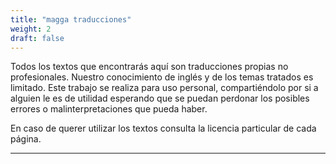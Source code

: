 ```yaml
---
title: "magga traducciones"
weight: 2
draft: false
---
```


Todos los textos que encontrarás aquí son traducciones propias no profesionales. Nuestro conocimiento de inglés y de los temas tratados es limitado. Este trabajo se realiza para uso personal, compartiéndolo por si a alguien le es de utilidad esperando que se puedan perdonar los posibles errores o malinterpretaciones que pueda haber.  

En caso de querer utilizar los textos consulta la licencia particular de cada página.
 
--- 
